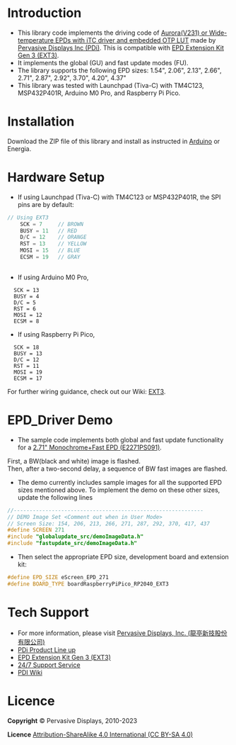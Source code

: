 # Introduction
 *  This library code implements the driving code of [Aurora(V231) or Wide-temperature EPDs with iTC driver and embedded OTP LUT](https://www.pervasivedisplays.com/products/) made by [Pervasive Displays Inc (PDi)](https://www.pervasivedisplays.com/). This is compatible with [EPD Extension Kit Gen 3 (EXT3)](https://www.pervasivedisplays.com/product/epd-extension-kit-gen-3-ext3/).
 *  It implements the global (GU) and fast update modes (FU).
 *  The library supports the following EPD sizes: 1.54", 2.06", 2.13", 2.66", 2.71", 2.87", 2.92", 3.70", 4.20", 4.37"
 *  This library was tested with Launchpad (Tiva-C) with TM4C123, MSP432P401R, Arduino M0 Pro, and Raspberry Pi Pico.

# Installation
  Download the ZIP file of this library and install as instructed in [Arduino](https://www.arduino.cc/en/guide/libraries) or Energia.

# Hardware Setup
 *  If using Launchpad (Tiva-C) with TM4C123 or MSP432P401R, the SPI pins are by default:
``` c++
// Using EXT3
    SCK = 7     // BROWN
    BUSY = 11   // RED
    D/C = 12    // ORANGE
    RST = 13    // YELLOW
    MOSI = 15   // BLUE
    ECSM = 19   // GRAY
    
 ```
 *  If using Arduino M0 Pro,
  ```
    SCK = 13 
    BUSY = 4  
    D/C = 5
    RST = 6
    MOSI = 12
    ECSM = 8
 ```
  *  If using Raspberry Pi Pico,
  ```
    SCK = 18 
    BUSY = 13  
    D/C = 12
    RST = 11
    MOSI = 19
    ECSM = 17
 ```
For further wiring guidance, check out our Wiki: [EXT3](https://docs.pervasivedisplays.com/epd-usage/development-kits/ext3-1).

# EPD_Driver Demo
 *  The sample code implements both global and fast update functionality for a [2.71" Monochrome+Fast EPD (E2271PS091)](https://www.pervasivedisplays.com/product/2-71-e-ink-displays//).  
 
 First, a BW(black and white) image is flashed.  
  Then, after a two-second delay, a sequence of BW fast images are flashed.  
  
 *  The demo currently includes sample images for all the supported EPD sizes mentioned above. To implement the demo on these other sizes, update the following lines
``` c++
//------------------------------------------------------------
// DEMO Image Set <Comment out when in User Mode>
// Screen Size: 154, 206, 213, 266, 271, 287, 292, 370, 417, 437
#define SCREEN 271
#include "globalupdate_src/demoImageData.h"
#include "fastupdate_src/demoImageData.h"
```
 *  Then select the appropriate EPD size, development board and extension kit:
``` c++
#define EPD_SIZE eScreen_EPD_271
#define BOARD_TYPE boardRaspberryPiPico_RP2040_EXT3
```

#  Tech Support
 *  For more information, please visit [Pervasive Displays, Inc. (龍亭新技股份有限公司)](https://www.pervasivedisplays.com/)
 *  [PDi Product Line up](https://www.pervasivedisplays.com/products/)
 *  [EPD Extension Kit Gen 3 (EXT3)](https://www.pervasivedisplays.com/product/epd-extension-kit-gen-3-ext3/)
 *  [24/7 Support Service](https://www.pervasivedisplays.com/technical-support/)
 *  [PDI Wiki](https://docs.pervasivedisplays.com/)

# Licence

**Copyright** &copy; Pervasive Displays, 2010-2023

**Licence** [Attribution-ShareAlike 4.0 International (CC BY-SA 4.0)](./LICENCE.md)
